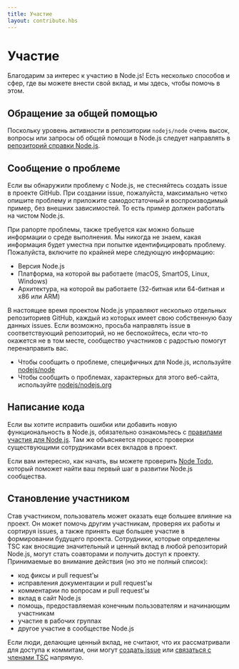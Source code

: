 ```yaml
---
title: Участие
layout: contribute.hbs
---
```


# Участие

Благодарим за интерес к участию в Node.js! Есть несколько способов и сфер, где вы можете внести свой вклад, и мы здесь, чтобы помочь в этом.

## Обращение за общей помощью

Поскольку уровень активности в репозитории `nodejs/node` очень высок, вопросы или запросы об общей помощи в Node.js следует направлять в [репозиторий справки Node.js](https://github.com/nodejs/help/issues).

## Сообщение о проблеме

Если вы обнаружили проблему с Node.js, не стесняйтесь создать issue в проекте GitHub. При создании issue, пожалуйста, максимально четко опишите проблему и приложите самодостаточный и воспроизводимый пример, без внешних зависимостей. То есть пример должен работать на чистом Node.js.

При рапорте проблемы, также требуется как можно больше информации о среде выполнения. Мы никогда не знаем, какая информация будет уместна при попытке идентифицировать проблему. Пожалуйста, включите по крайней мере следующую информацию:

- Версия Node.js
- Платформа, на которой вы работаете (macOS, SmartOS, Linux, Windows)
- Архитектура, на которой вы работаете (32-битная или 64-битная и x86 или ARM)

В настоящее время проектом Node.js управляют несколько отдельных репозиториев GitHub, каждый из которых имеет свою собственную базу данных issues. Если возможно, просьба направлять issue в соответствующий репозиторий, но не беспокойтесь, если что-то окажется не в том месте, сообщество участников с радостью помогут перенаправить вас.

- Чтобы сообщить о проблеме, специфичных для Node.js, используйте [nodejs/node](https://github.com/nodejs/node)
- Чтобы сообщить о проблемах, характерных для этого веб-сайта, используйте [nodejs/nodejs.org](https://github.com/nodejs/nodejs.org/issues)

## Написание кода

Если вы хотите исправить ошибки или добавить новую функциональность в Node.js, обязательно ознакомьтесь с [правилами участия для Node.js](https://github.com/nodejs/node/blob/main/CONTRIBUTING.md/#pull-requests). Там же объясняется процесс проверки существующими сотрудниками всех вкладов в проект.

Если вам интересно, как начать, вы можете проверить [Node Todo](https://www.nodetodo.org/), который поможет найти ваш первый шаг в развитии Node.js сообщества.

## Становление участником

Став участником, пользователь может оказать еще большее влияние на проект. Он может помочь другим участникам, проверяя их работы и сортируя issues, а также принять еще большее участие в формировании будущего проекта. Сотрудники, которые определены TSC как вносящие значительный и ценный вклад в любой репозиторий Node.js, могут стать соавторами и получить доступ к проекту. Принимаемые во внимание действия (но это не полный список):

- код фиксы и pull request'ы
- исправления документации и pull request'ы
- комментарии по вопросам и pull request'ы
- вклад в сайт Node.js
- помощь, предоставляемая конечным пользователям и начинающим участникам
- участие в рабочих группах
- другое участие в сообществе Node.js

Если люди, делающие ценный вклад, не считают, что их рассматривали для доступа к коммитам, они могут [создать issue](https://github.com/nodejs/TSC/issues) или [связаться с членами TSC](https://github.com/nodejs/TSC#current-members) напрямую.

